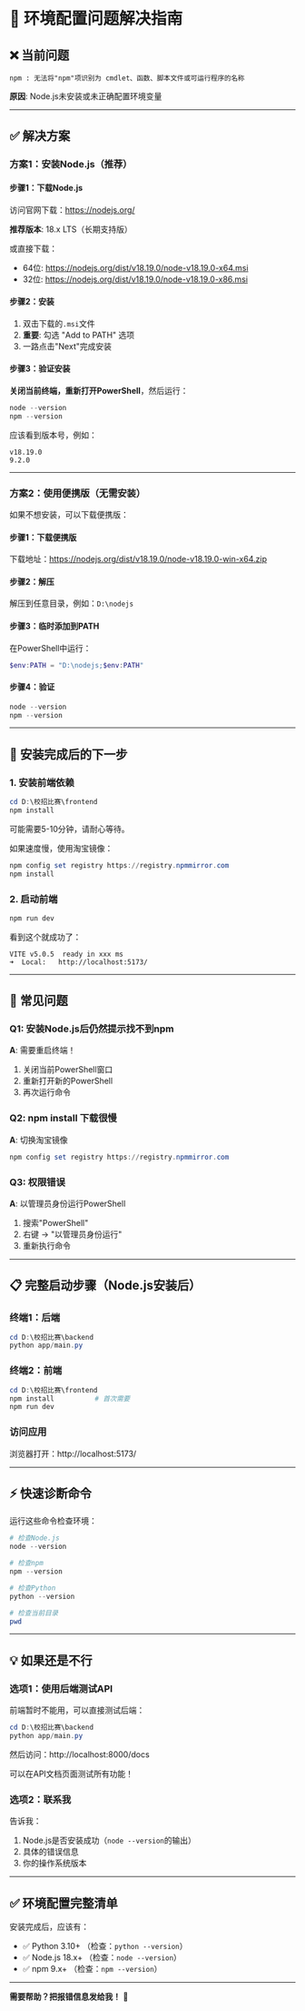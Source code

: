 # 🔧 环境配置问题解决指南

## ❌ 当前问题

```
npm : 无法将"npm"项识别为 cmdlet、函数、脚本文件或可运行程序的名称
```

**原因**: Node.js未安装或未正确配置环境变量

---

## ✅ 解决方案

### 方案1：安装Node.js（推荐）

#### 步骤1：下载Node.js

访问官网下载：https://nodejs.org/

**推荐版本**: 18.x LTS（长期支持版）

或直接下载：
- 64位: https://nodejs.org/dist/v18.19.0/node-v18.19.0-x64.msi
- 32位: https://nodejs.org/dist/v18.19.0/node-v18.19.0-x86.msi

#### 步骤2：安装

1. 双击下载的`.msi`文件
2. **重要**: 勾选 "Add to PATH" 选项
3. 一路点击"Next"完成安装

#### 步骤3：验证安装

**关闭当前终端，重新打开PowerShell**，然后运行：

```powershell
node --version
npm --version
```

应该看到版本号，例如：
```
v18.19.0
9.2.0
```

---

### 方案2：使用便携版（无需安装）

如果不想安装，可以下载便携版：

#### 步骤1：下载便携版

下载地址：https://nodejs.org/dist/v18.19.0/node-v18.19.0-win-x64.zip

#### 步骤2：解压

解压到任意目录，例如：`D:\nodejs`

#### 步骤3：临时添加到PATH

在PowerShell中运行：
```powershell
$env:PATH = "D:\nodejs;$env:PATH"
```

#### 步骤4：验证

```powershell
node --version
npm --version
```

---

## 🚀 安装完成后的下一步

### 1. 安装前端依赖

```powershell
cd D:\校招比赛\frontend
npm install
```

可能需要5-10分钟，请耐心等待。

如果速度慢，使用淘宝镜像：
```powershell
npm config set registry https://registry.npmmirror.com
npm install
```

### 2. 启动前端

```powershell
npm run dev
```

看到这个就成功了：
```
VITE v5.0.5  ready in xxx ms
➜  Local:   http://localhost:5173/
```

---

## 🐛 常见问题

### Q1: 安装Node.js后仍然提示找不到npm

**A**: 需要重启终端！

1. 关闭当前PowerShell窗口
2. 重新打开新的PowerShell
3. 再次运行命令

### Q2: npm install 下载很慢

**A**: 切换淘宝镜像

```powershell
npm config set registry https://registry.npmmirror.com
```

### Q3: 权限错误

**A**: 以管理员身份运行PowerShell

1. 搜索"PowerShell"
2. 右键 → "以管理员身份运行"
3. 重新执行命令

---

## 📋 完整启动步骤（Node.js安装后）

### 终端1：后端

```powershell
cd D:\校招比赛\backend
python app/main.py
```

### 终端2：前端

```powershell
cd D:\校招比赛\frontend
npm install          # 首次需要
npm run dev
```

### 访问应用

浏览器打开：http://localhost:5173/

---

## ⚡ 快速诊断命令

运行这些命令检查环境：

```powershell
# 检查Node.js
node --version

# 检查npm
npm --version

# 检查Python
python --version

# 检查当前目录
pwd
```

---

## 💡 如果还是不行

### 选项1：使用后端测试API

前端暂时不能用，可以直接测试后端：

```powershell
cd D:\校招比赛\backend
python app/main.py
```

然后访问：http://localhost:8000/docs

可以在API文档页面测试所有功能！

### 选项2：联系我

告诉我：
1. Node.js是否安装成功（`node --version`的输出）
2. 具体的错误信息
3. 你的操作系统版本

---

## ✅ 环境配置完整清单

安装完成后，应该有：

- ✅ Python 3.10+ （检查：`python --version`）
- ✅ Node.js 18.x+ （检查：`node --version`）
- ✅ npm 9.x+ （检查：`npm --version`）

---

**需要帮助？把报错信息发给我！** 💪

